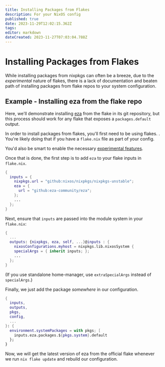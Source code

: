 ```yaml
---
title: Installing Packages from Flakes
description: For your NixOS config
published: true
date: 2023-11-29T12:02:15.362Z
tags: 
editor: markdown
dateCreated: 2023-11-27T07:03:04.788Z
---
```


# Installing Packages from Flakes
While installing packages from nixpkgs can often be a breeze, due to the *experimental* nature of flakes, there is a lack of documentation and beaten path of installing packages from flake repos to your system configuration.

## Example - Installing eza from the flake repo

Here, we'll demonstrate installing [eza](https://github.com/cafkafk/eza) from the flake in its git repository, but this process should work for any flake that exposes a `packages.default` output.

In order to install packages from flakes, you'll first need to be using flakes. . You're likely doing that if you have a `flake.nix` file as part of your config.

You'd also be smart to enable the necessary [experimental features](/nix/experimental_features#enabling-flakes).

Once that is done, the first step is to add `eza` to your flake inputs in `flake.nix`.

```nix
{
  inputs = {
  	nixpkgs.url = "github:nixos/nixpkgs/nixpkgs-unstable";
    eza = {
      url = "github:eza-community/eza";
    };
    ...
  };
}
```

Next, ensure that `inputs` are passed into the module system in your `flake.nix`:

```nix
{
  ...
  outputs: {nixpkgs, eza, self, ...}@inputs : {
    nixosConfigurations.myhost = nixpkgs.lib.nixosSystem {
    specialArgs = { inherit inputs; };
    ...
  };
}
```

(If you use standalone home-manager, use `extraSpecialArgs` instead of `specialArgs`.)

Finally, we just add the package *somewhere* in our configuration.

```nix
{
  inputs,
  outputs,
  pkgs,
  config,
  ...
}: {
  environment.systemPackages = with pkgs; [
    inputs.eza.packages.${pkgs.system}.default
  };
}
```

Now, we will get the latest version of eza from the official flake whenever we run `nix flake update` and rebuild our configuration.
